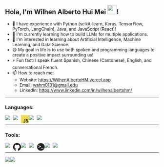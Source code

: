 ## Hola, I'm Wilhen Alberto Hui Mei <img src="https://raw.githubusercontent.com/MartinHeinz/MartinHeinz/master/wave.gif" width="30px" height="30px">!

- 🌱 I have experience with Python (scikit-learn, Keras, TensorFlow, PyTorch, LangChain), Java, and JavaScript (React)!
- 📘 I'm currently learning how to build LLMs for multiple applications.
- 💬 I'm interested in learning about Artificial Intelligence, Machine Learning, and Data Science.
- 😄 My goal in life is to use both spoken and programming languages to create a positive impact surrounding us!
- ⚡ Fun fact: I speak fluent Spanish, Chinese (Cantonese), English, and conversational French.
- 📫 How to reach me:
  - Website: https://WilhenAlbertoHM.vercel.app
  - Email: wahm0131@gmail.edu
  - LinkedIn: https://www.linkedin.com/in/wilhenalbertohm/
---

### Languages:
<img align="left" width="26px" src="https://user-images.githubusercontent.com/66649571/135292161-95b3b1c4-c836-47b8-b345-f0e28c0de662.png">
<img align="left" width="26px" src="https://user-images.githubusercontent.com/66649571/135290149-f20fa278-c408-44de-8b7f-72878c55ed28.png">
<img align="left" width="26px" src="https://raw.githubusercontent.com/github/explore/80688e429a7d4ef2fca1e82350fe8e3517d3494d/topics/javascript/javascript.png">
<img align="left" width="26px" src="https://user-images.githubusercontent.com/66649571/135294003-d70bc671-c660-4cc8-83e5-af7f2f8364d1.png">
<img align="left" width="26px" src="https://user-images.githubusercontent.com/66649571/135294137-87e4c162-9493-466a-ab2d-217887c048ce.png">

<br />
  
---

### Tools:

<img align="left" width="26px" src="https://user-images.githubusercontent.com/25181517/192108372-f71d70ac-7ae6-4c0d-8395-51d8870c2ef0.png">
<img align="left" width="26px" src="https://raw.githubusercontent.com/github/explore/78df643247d429f6cc873026c0622819ad797942/topics/github/github.png">
<img align="left" width="26px" src="https://user-images.githubusercontent.com/25181517/183914128-3fc88b4a-4ac1-40e6-9443-9a30182379b7.png">
<img align="left" width="26px" src="https://user-images.githubusercontent.com/66649571/135293714-7749618f-b435-4702-920d-1309e839eba8.png">
<img align="left" width="26px" src="https://raw.githubusercontent.com/github/explore/80688e429a7d4ef2fca1e82350fe8e3517d3494d/topics/terminal/terminal.png">
<img align="left" width="26px" src="https://user-images.githubusercontent.com/66649571/135295741-6c363b5e-163d-4654-9070-93b82b7d6ec4.png">
<img align="left" width="26px" src="https://user-images.githubusercontent.com/92064680/176925133-b581366e-4af7-4391-a0ac-18f4eda795e3.png">
<br/>

---
  
<img align="left" src="https://github-readme-stats.vercel.app/api?username=WilhenAlbertoHM&show_icons=true&theme=tokyonight"> 
<img height="200rem" src="https://github-readme-stats.vercel.app/api/top-langs/?username=WilhenAlbertoHM&theme=tokyonight">
